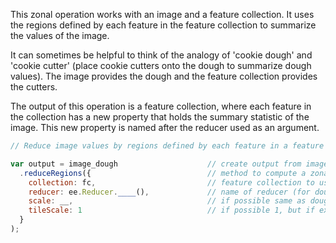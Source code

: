 This zonal operation works with an image and a feature collection. It uses the regions defined by each feature in the feature collection to summarize the values of the image.  

It can sometimes be helpful to think of the analogy of 'cookie dough' and 'cookie cutter' (place cookie cutters onto the dough to summarize dough values). The image provides the dough and the feature collection provides the cutters. 

The output of this operation is a feature collection, where each feature in the collection has a new property that holds the summary statistic of the image. This new property is named after the reducer used as an argument.

```js
// Reduce image values by regions defined by each feature in a feature collection.  

var output = image_dough                    // create output from image (dough)
  .reduceRegions({                          // method to compute a zonal statistic
    collection: fc,                         // feature collection to use as cookie cutters  
    reducer: ee.Reducer.____(),             // name of reducer (for dough values within each cutter)
    scale: __,                              // if possible same as dough, if exceeds memory then 2 or 3 times dough scale
    tileScale: 1                            // if possible 1, but if exceeds memory then 2 or 4
  }
);
```

